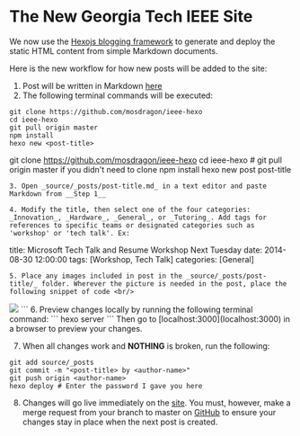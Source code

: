 The New Georgia Tech IEEE Site
==============================

We now use the [Hexojs blogging framework](https://github.com/hexojs/hexo) to generate and deploy the static HTML content from simple Markdown documents.

Here is the new workflow for how new posts will be added to the site:

1. Post will be written in Markdown [here](http://markable.in/editor/)
2. The following terminal commands will be executed:
  ```
  git clone https://github.com/mosdragon/ieee-hexo
  cd ieee-hexo
  git pull origin master
  npm install
  hexo new <post-title>
  ```
  git clone https://github.com/mosdragon/ieee-hexo
  cd ieee-hexo # git pull origin master if you didn't need to clone
  npm install
  hexo new post post-title
  ```
3. Open _source/_posts/post-title.md_ in a text editor and paste Markdown from __Step 1__

4. Modify the title, then select one of the four categories: _Innovation_, _Hardware_, _General_, or _Tutoring_. Add tags for references to specific teams or designated categories such as 'workshop' or 'tech talk'. Ex:
  ```
  title: Microsoft Tech Talk and Resume Workshop Next Tuesday
  date: 2014-08-30 12:00:00
  tags: [Workshop, Tech Talk]
  categories: [General]
  ```
5. Place any images included in post in the _source/_posts/post-title/_ folder. Wherever the picture is needed in the post, place the following snippet of code <br/>
  ```
  <img src="post-title/img-name.png">
  ```
6. Preview changes locally by running the following terminal command:
  ```
  hexo server
  ```
Then go to [localhost:3000](localhost:3000) in a browser to preview your changes.

7. When all changes work and __NOTHING__ is broken, run the following:
  ```
  git add source/_posts
  git commit -m "<post-title> by <author-name>"
  git push origin <author-name>
  hexo deploy # Enter the password I gave you here
  ```

8. Changes will go live immediately on the [site](https://ieee.gatech.edu). You must, however, make a merge request from your branch to master on [GitHub](https://github.com/mosdragon/ieee-hexo) to ensure your changes stay in place when the next post is created.
